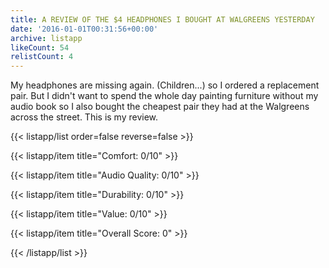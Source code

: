 ```yaml
---
title: A REVIEW OF THE $4 HEADPHONES I BOUGHT AT WALGREENS YESTERDAY
date: '2016-01-01T00:31:56+00:00'
archive: listapp
likeCount: 54
relistCount: 4
---
```


My headphones are missing again. (Children...) so I ordered a replacement pair. But I didn't want to spend the whole day painting furniture without my audio book so I also bought the cheapest pair they had at the Walgreens across the street. This is my review.

<!--more-->

{{< listapp/list order=false reverse=false >}}

   {{< listapp/item title="Comfort: 0/10" >}}

   {{< listapp/item title="Audio Quality: 0/10" >}}

   {{< listapp/item title="Durability: 0/10" >}}

   {{< listapp/item title="Value: 0/10" >}}

   {{< listapp/item title="Overall Score: 0" >}}

{{< /listapp/list >}}
